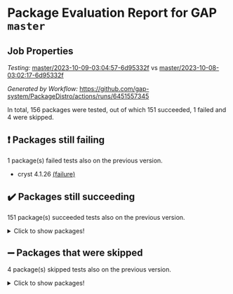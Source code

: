 # Package Evaluation Report for GAP `master`

## Job Properties

*Testing:* [master/2023-10-09-03:04:57-6d95332f](https://github.com/gap-system/PackageDistro/blob/data/reports/master/2023-10-09-03:04:57-6d95332f) vs [master/2023-10-08-03:02:17-6d95332f](https://github.com/gap-system/PackageDistro/blob/data/reports/master/2023-10-08-03:02:17-6d95332f)

*Generated by Workflow:* https://github.com/gap-system/PackageDistro/actions/runs/6451557345

In total, 156 packages were tested, out of which 151 succeeded, 1 failed and 4 were skipped.

## :exclamation: Packages still failing

1 package(s) failed tests also on the previous version.
- cryst 4.1.26 [(failure)](https://github.com/gap-system/PackageDistro/actions/runs/6451557345/job/17512790344)

## :heavy_check_mark: Packages still succeeding

151 package(s) succeeded tests also on the previous version.
<details><summary>Click to show packages!</summary>

- 4ti2interface 2023.02-04 [(success)](https://github.com/gap-system/PackageDistro/actions/runs/6451557345/job/17512786964)
- ace 5.6.2 [(success)](https://github.com/gap-system/PackageDistro/actions/runs/6451557345/job/17512787065)
- aclib 1.3.2 [(success)](https://github.com/gap-system/PackageDistro/actions/runs/6451557345/job/17512787165)
- agt 0.3.1 [(success)](https://github.com/gap-system/PackageDistro/actions/runs/6451557345/job/17512787263)
- alnuth 3.2.1 [(success)](https://github.com/gap-system/PackageDistro/actions/runs/6451557345/job/17512787358)
- anupq 3.3.0 [(success)](https://github.com/gap-system/PackageDistro/actions/runs/6451557345/job/17512787478)
- atlasrep 2.1.7 [(success)](https://github.com/gap-system/PackageDistro/actions/runs/6451557345/job/17512787616)
- autodoc 2023.06.19 [(success)](https://github.com/gap-system/PackageDistro/actions/runs/6451557345/job/17512788986)
- automata 1.15 [(success)](https://github.com/gap-system/PackageDistro/actions/runs/6451557345/job/17512789104)
- automgrp 1.3.2 [(success)](https://github.com/gap-system/PackageDistro/actions/runs/6451557345/job/17512789217)
- autpgrp 1.11 [(success)](https://github.com/gap-system/PackageDistro/actions/runs/6451557345/job/17512789313)
- cap 2023.10-05 [(success)](https://github.com/gap-system/PackageDistro/actions/runs/6451557345/job/17512789398)
- caratinterface 2.3.5 [(success)](https://github.com/gap-system/PackageDistro/actions/runs/6451557345/job/17512789498)
- cddinterface 2022.11.01 [(success)](https://github.com/gap-system/PackageDistro/actions/runs/6451557345/job/17512789586)
- circle 1.6.6 [(success)](https://github.com/gap-system/PackageDistro/actions/runs/6451557345/job/17512789683)
- classicpres 1.22 [(success)](https://github.com/gap-system/PackageDistro/actions/runs/6451557345/job/17512789789)
- cohomolo 1.6.11 [(success)](https://github.com/gap-system/PackageDistro/actions/runs/6451557345/job/17512789863)
- congruence 1.2.5 [(success)](https://github.com/gap-system/PackageDistro/actions/runs/6451557345/job/17512789939)
- corelg 1.56 [(success)](https://github.com/gap-system/PackageDistro/actions/runs/6451557345/job/17512790021)
- crime 1.6 [(success)](https://github.com/gap-system/PackageDistro/actions/runs/6451557345/job/17512790102)
- crisp 1.4.6 [(success)](https://github.com/gap-system/PackageDistro/actions/runs/6451557345/job/17512790179)
- crypting 0.10.4 [(success)](https://github.com/gap-system/PackageDistro/actions/runs/6451557345/job/17512790267)
- crystcat 1.1.10 [(success)](https://github.com/gap-system/PackageDistro/actions/runs/6451557345/job/17512790428)
- ctbllib 1.3.6 [(success)](https://github.com/gap-system/PackageDistro/actions/runs/6451557345/job/17512790510)
- cubefree 1.19 [(success)](https://github.com/gap-system/PackageDistro/actions/runs/6451557345/job/17512790605)
- curlinterface 2.3.2 [(success)](https://github.com/gap-system/PackageDistro/actions/runs/6451557345/job/17512790696)
- cvec 2.8.1 [(success)](https://github.com/gap-system/PackageDistro/actions/runs/6451557345/job/17512790763)
- datastructures 0.3.0 [(success)](https://github.com/gap-system/PackageDistro/actions/runs/6451557345/job/17512790847)
- deepthought 1.0.6 [(success)](https://github.com/gap-system/PackageDistro/actions/runs/6451557345/job/17512790930)
- design 1.8 [(success)](https://github.com/gap-system/PackageDistro/actions/runs/6451557345/job/17512791015)
- difsets 2.3.1 [(success)](https://github.com/gap-system/PackageDistro/actions/runs/6451557345/job/17512791090)
- digraphs 1.6.3 [(success)](https://github.com/gap-system/PackageDistro/actions/runs/6451557345/job/17512791161)
- edim 1.3.7 [(success)](https://github.com/gap-system/PackageDistro/actions/runs/6451557345/job/17512791230)
- example 4.3.4 [(success)](https://github.com/gap-system/PackageDistro/actions/runs/6451557345/job/17512791289)
- examplesforhomalg 2023.10-01 [(success)](https://github.com/gap-system/PackageDistro/actions/runs/6451557345/job/17512791355)
- factint 1.6.3 [(success)](https://github.com/gap-system/PackageDistro/actions/runs/6451557345/job/17512791413)
- ferret 1.0.9 [(success)](https://github.com/gap-system/PackageDistro/actions/runs/6451557345/job/17512791461)
- fga 1.5.0 [(success)](https://github.com/gap-system/PackageDistro/actions/runs/6451557345/job/17512791522)
- fining 1.5.6 [(success)](https://github.com/gap-system/PackageDistro/actions/runs/6451557345/job/17512791589)
- float 1.0.3 [(success)](https://github.com/gap-system/PackageDistro/actions/runs/6451557345/job/17512791650)
- format 1.4.3 [(success)](https://github.com/gap-system/PackageDistro/actions/runs/6451557345/job/17512791737)
- forms 1.2.9 [(success)](https://github.com/gap-system/PackageDistro/actions/runs/6451557345/job/17512791807)
- fplsa 1.2.6 [(success)](https://github.com/gap-system/PackageDistro/actions/runs/6451557345/job/17512791872)
- fr 2.4.12 [(success)](https://github.com/gap-system/PackageDistro/actions/runs/6451557345/job/17512791952)
- francy 2.0.3 [(success)](https://github.com/gap-system/PackageDistro/actions/runs/6451557345/job/17512792023)
- fwtree 1.3 [(success)](https://github.com/gap-system/PackageDistro/actions/runs/6451557345/job/17512792102)
- gapdoc 1.6.6 [(success)](https://github.com/gap-system/PackageDistro/actions/runs/6451557345/job/17512792182)
- gauss 2023.02-04 [(success)](https://github.com/gap-system/PackageDistro/actions/runs/6451557345/job/17512792257)
- gaussforhomalg 2023.10-01 [(success)](https://github.com/gap-system/PackageDistro/actions/runs/6451557345/job/17512792313)
- gbnp 1.0.5 [(success)](https://github.com/gap-system/PackageDistro/actions/runs/6451557345/job/17512792372)
- generalizedmorphismsforcap 2023.08-02 [(success)](https://github.com/gap-system/PackageDistro/actions/runs/6451557345/job/17512792423)
- genss 1.6.8 [(success)](https://github.com/gap-system/PackageDistro/actions/runs/6451557345/job/17512792489)
- gradedmodules 2023.09-01 [(success)](https://github.com/gap-system/PackageDistro/actions/runs/6451557345/job/17512792566)
- gradedringforhomalg 2023.08-01 [(success)](https://github.com/gap-system/PackageDistro/actions/runs/6451557345/job/17512792641)
- grape 4.9.0 [(success)](https://github.com/gap-system/PackageDistro/actions/runs/6451557345/job/17512792721)
- groupoids 1.73 [(success)](https://github.com/gap-system/PackageDistro/actions/runs/6451557345/job/17512792805)
- grpconst 2.6.4 [(success)](https://github.com/gap-system/PackageDistro/actions/runs/6451557345/job/17512792881)
- guarana 0.96.3 [(success)](https://github.com/gap-system/PackageDistro/actions/runs/6451557345/job/17512792957)
- guava 3.18 [(success)](https://github.com/gap-system/PackageDistro/actions/runs/6451557345/job/17512793036)
- hap 1.58 [(success)](https://github.com/gap-system/PackageDistro/actions/runs/6451557345/job/17512793113)
- hapcryst 0.1.15 [(success)](https://github.com/gap-system/PackageDistro/actions/runs/6451557345/job/17512793196)
- hecke 1.5.3 [(success)](https://github.com/gap-system/PackageDistro/actions/runs/6451557345/job/17512793277)
- help 3.5 [(success)](https://github.com/gap-system/PackageDistro/actions/runs/6451557345/job/17512793329)
- homalg 2023.10-01 [(success)](https://github.com/gap-system/PackageDistro/actions/runs/6451557345/job/17512793397)
- homalgtocas 2023.08-01 [(success)](https://github.com/gap-system/PackageDistro/actions/runs/6451557345/job/17512793470)
- idrel 2.45 [(success)](https://github.com/gap-system/PackageDistro/actions/runs/6451557345/job/17512793543)
- images 1.3.1 [(success)](https://github.com/gap-system/PackageDistro/actions/runs/6451557345/job/17512793616)
- intpic 0.3.0 [(success)](https://github.com/gap-system/PackageDistro/actions/runs/6451557345/job/17512793705)
- io 4.8.1 [(success)](https://github.com/gap-system/PackageDistro/actions/runs/6451557345/job/17512793792)
- io_forhomalg 2023.02-04 [(success)](https://github.com/gap-system/PackageDistro/actions/runs/6451557345/job/17512793878)
- irredsol 1.4.4 [(success)](https://github.com/gap-system/PackageDistro/actions/runs/6451557345/job/17512793974)
- json 2.1.1 [(success)](https://github.com/gap-system/PackageDistro/actions/runs/6451557345/job/17512794066)
- jupyterkernel 1.5.0 [(success)](https://github.com/gap-system/PackageDistro/actions/runs/6451557345/job/17512794179)
- jupyterviz 1.5.6 [(success)](https://github.com/gap-system/PackageDistro/actions/runs/6451557345/job/17512794300)
- kan 1.36 [(success)](https://github.com/gap-system/PackageDistro/actions/runs/6451557345/job/17512794415)
- kbmag 1.5.11 [(success)](https://github.com/gap-system/PackageDistro/actions/runs/6451557345/job/17512794510)
- laguna 3.9.6 [(success)](https://github.com/gap-system/PackageDistro/actions/runs/6451557345/job/17512794604)
- liealgdb 2.2.1 [(success)](https://github.com/gap-system/PackageDistro/actions/runs/6451557345/job/17512794706)
- liepring 2.8 [(success)](https://github.com/gap-system/PackageDistro/actions/runs/6451557345/job/17512794778)
- liering 2.4.2 [(success)](https://github.com/gap-system/PackageDistro/actions/runs/6451557345/job/17512794848)
- linearalgebraforcap 2023.10-02 [(success)](https://github.com/gap-system/PackageDistro/actions/runs/6451557345/job/17512794924)
- localizeringforhomalg 2023.10-01 [(success)](https://github.com/gap-system/PackageDistro/actions/runs/6451557345/job/17512795027)
- loops 3.4.3 [(success)](https://github.com/gap-system/PackageDistro/actions/runs/6451557345/job/17512795108)
- lpres 1.0.3 [(success)](https://github.com/gap-system/PackageDistro/actions/runs/6451557345/job/17512795200)
- majoranaalgebras 1.5.1 [(success)](https://github.com/gap-system/PackageDistro/actions/runs/6451557345/job/17512795255)
- mapclass 1.4.6 [(success)](https://github.com/gap-system/PackageDistro/actions/runs/6451557345/job/17512795320)
- matgrp 0.70 [(success)](https://github.com/gap-system/PackageDistro/actions/runs/6451557345/job/17512795390)
- matricesforhomalg 2023.10-01 [(success)](https://github.com/gap-system/PackageDistro/actions/runs/6451557345/job/17512795464)
- modisom 2.5.4 [(success)](https://github.com/gap-system/PackageDistro/actions/runs/6451557345/job/17512795541)
- modulepresentationsforcap 2023.09-01 [(success)](https://github.com/gap-system/PackageDistro/actions/runs/6451557345/job/17512795610)
- modules 2023.10-01 [(success)](https://github.com/gap-system/PackageDistro/actions/runs/6451557345/job/17512795670)
- monoidalcategories 2023.08-11 [(success)](https://github.com/gap-system/PackageDistro/actions/runs/6451557345/job/17512795729)
- nconvex 2022.09-01 [(success)](https://github.com/gap-system/PackageDistro/actions/runs/6451557345/job/17512795791)
- nilmat 1.4.2 [(success)](https://github.com/gap-system/PackageDistro/actions/runs/6451557345/job/17512795856)
- nock 1.5 [(success)](https://github.com/gap-system/PackageDistro/actions/runs/6451557345/job/17512795918)
- normalizinterface 1.3.6 [(success)](https://github.com/gap-system/PackageDistro/actions/runs/6451557345/job/17512795977)
- nq 2.5.10 [(success)](https://github.com/gap-system/PackageDistro/actions/runs/6451557345/job/17512796037)
- numericalsgps 1.3.1 [(success)](https://github.com/gap-system/PackageDistro/actions/runs/6451557345/job/17512796091)
- openmath 11.5.3 [(success)](https://github.com/gap-system/PackageDistro/actions/runs/6451557345/job/17512796157)
- orb 4.9.0 [(success)](https://github.com/gap-system/PackageDistro/actions/runs/6451557345/job/17512796212)
- packagemanager 1.4.1 [(success)](https://github.com/gap-system/PackageDistro/actions/runs/6451557345/job/17512796268)
- patternclass 2.4.3 [(success)](https://github.com/gap-system/PackageDistro/actions/runs/6451557345/job/17512796323)
- permut 2.0.4 [(success)](https://github.com/gap-system/PackageDistro/actions/runs/6451557345/job/17512796398)
- polenta 1.3.10 [(success)](https://github.com/gap-system/PackageDistro/actions/runs/6451557345/job/17512796455)
- polymaking 0.8.7 [(success)](https://github.com/gap-system/PackageDistro/actions/runs/6451557345/job/17512796523)
- primgrp 3.4.4 [(success)](https://github.com/gap-system/PackageDistro/actions/runs/6451557345/job/17512796604)
- profiling 2.5.4 [(success)](https://github.com/gap-system/PackageDistro/actions/runs/6451557345/job/17512796774)
- qpa 1.34 [(success)](https://github.com/gap-system/PackageDistro/actions/runs/6451557345/job/17512796916)
- quagroup 1.8.3 [(success)](https://github.com/gap-system/PackageDistro/actions/runs/6451557345/job/17512797003)
- radiroot 2.9 [(success)](https://github.com/gap-system/PackageDistro/actions/runs/6451557345/job/17512797073)
- rcwa 4.7.1 [(success)](https://github.com/gap-system/PackageDistro/actions/runs/6451557345/job/17512797151)
- rds 1.8 [(success)](https://github.com/gap-system/PackageDistro/actions/runs/6451557345/job/17512797235)
- recog 1.4.2 [(success)](https://github.com/gap-system/PackageDistro/actions/runs/6451557345/job/17512797339)
- repndecomp 1.3.0 [(success)](https://github.com/gap-system/PackageDistro/actions/runs/6451557345/job/17512797435)
- repsn 3.1.1 [(success)](https://github.com/gap-system/PackageDistro/actions/runs/6451557345/job/17512797533)
- resclasses 4.7.3 [(success)](https://github.com/gap-system/PackageDistro/actions/runs/6451557345/job/17512797626)
- ringsforhomalg 2023.09-01 [(success)](https://github.com/gap-system/PackageDistro/actions/runs/6451557345/job/17512797691)
- sco 2023.08-01 [(success)](https://github.com/gap-system/PackageDistro/actions/runs/6451557345/job/17512797771)
- scscp 2.4.1 [(success)](https://github.com/gap-system/PackageDistro/actions/runs/6451557345/job/17512797841)
- semigroups 5.3.1 [(success)](https://github.com/gap-system/PackageDistro/actions/runs/6451557345/job/17512797916)
- sglppow 2.3 [(success)](https://github.com/gap-system/PackageDistro/actions/runs/6451557345/job/17512798009)
- sgpviz 0.999.5 [(success)](https://github.com/gap-system/PackageDistro/actions/runs/6451557345/job/17512798095)
- simpcomp 2.1.14 [(success)](https://github.com/gap-system/PackageDistro/actions/runs/6451557345/job/17512798198)
- singular 2023.02.09 [(success)](https://github.com/gap-system/PackageDistro/actions/runs/6451557345/job/17512798309)
- sl2reps 1.1 [(success)](https://github.com/gap-system/PackageDistro/actions/runs/6451557345/job/17512798417)
- sla 1.5.3 [(success)](https://github.com/gap-system/PackageDistro/actions/runs/6451557345/job/17512798524)
- smallgrp 1.5.3 [(success)](https://github.com/gap-system/PackageDistro/actions/runs/6451557345/job/17512798614)
- smallsemi 0.6.13 [(success)](https://github.com/gap-system/PackageDistro/actions/runs/6451557345/job/17512798701)
- sonata 2.9.6 [(success)](https://github.com/gap-system/PackageDistro/actions/runs/6451557345/job/17512798785)
- sophus 1.27 [(success)](https://github.com/gap-system/PackageDistro/actions/runs/6451557345/job/17512798899)
- sotgrps 1.2 [(success)](https://github.com/gap-system/PackageDistro/actions/runs/6451557345/job/17512799001)
- spinsym 1.5.2 [(success)](https://github.com/gap-system/PackageDistro/actions/runs/6451557345/job/17512799182)
- standardff 1.0 [(success)](https://github.com/gap-system/PackageDistro/actions/runs/6451557345/job/17512799361)
- symbcompcc 1.3.2 [(success)](https://github.com/gap-system/PackageDistro/actions/runs/6451557345/job/17512799441)
- thelma 1.3 [(success)](https://github.com/gap-system/PackageDistro/actions/runs/6451557345/job/17512799534)
- tomlib 1.2.9 [(success)](https://github.com/gap-system/PackageDistro/actions/runs/6451557345/job/17512799615)
- toolsforhomalg 2023.07-01 [(success)](https://github.com/gap-system/PackageDistro/actions/runs/6451557345/job/17512799712)
- toric 1.9.5 [(success)](https://github.com/gap-system/PackageDistro/actions/runs/6451557345/job/17512799795)
- toricvarieties 2022.07.13 [(success)](https://github.com/gap-system/PackageDistro/actions/runs/6451557345/job/17512799886)
- transgrp 3.6.4 [(success)](https://github.com/gap-system/PackageDistro/actions/runs/6451557345/job/17512799967)
- ugaly 4.1.3 [(success)](https://github.com/gap-system/PackageDistro/actions/runs/6451557345/job/17512800045)
- unipot 1.5 [(success)](https://github.com/gap-system/PackageDistro/actions/runs/6451557345/job/17512800132)
- unitlib 4.2.0 [(success)](https://github.com/gap-system/PackageDistro/actions/runs/6451557345/job/17512800213)
- utils 0.84 [(success)](https://github.com/gap-system/PackageDistro/actions/runs/6451557345/job/17512800285)
- uuid 0.7 [(success)](https://github.com/gap-system/PackageDistro/actions/runs/6451557345/job/17512800350)
- walrus 0.9991 [(success)](https://github.com/gap-system/PackageDistro/actions/runs/6451557345/job/17512800439)
- wedderga 4.10.4 [(success)](https://github.com/gap-system/PackageDistro/actions/runs/6451557345/job/17512800517)
- xmod 2.91 [(success)](https://github.com/gap-system/PackageDistro/actions/runs/6451557345/job/17512800600)
- xmodalg 1.23 [(success)](https://github.com/gap-system/PackageDistro/actions/runs/6451557345/job/17512800674)
- yangbaxter 0.10.3 [(success)](https://github.com/gap-system/PackageDistro/actions/runs/6451557345/job/17512800747)
- zeromqinterface 0.14 [(success)](https://github.com/gap-system/PackageDistro/actions/runs/6451557345/job/17512800814)
</details>

## :heavy_minus_sign: Packages that were skipped

4 package(s) skipped tests also on the previous version.
<details><summary>Click to show packages!</summary>

- browse 1.8.21 [(skipped)](https://github.com/gap-system/PackageDistro/actions/runs/6451557345/job/17512325744)
- itc 1.5.1 [(skipped)](https://github.com/gap-system/PackageDistro/actions/runs/6451557345/job/17512325744)
- polycyclic 2.16 [(skipped)](https://github.com/gap-system/PackageDistro/actions/runs/6451557345/job/17512325744)
- xgap 4.31 [(skipped)](https://github.com/gap-system/PackageDistro/actions/runs/6451557345/job/17512325744)
</details>

